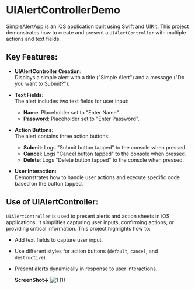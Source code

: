 # UIAlertControllerDemo

SimpleAlertApp is an iOS application built using Swift and UIKit. This project demonstrates how to create and present a `UIAlertController` with multiple actions and text fields.

## Key Features:

- **UIAlertController Creation:**  
  Displays a simple alert with a title ("Simple Alert") and a message ("Do you want to Submit?").

- **Text Fields:**  
  The alert includes two text fields for user input:  
  - **Name**: Placeholder set to "Enter Name".  
  - **Password**: Placeholder set to "Enter Password".

- **Action Buttons:**  
  The alert contains three action buttons:  
  - **Submit**: Logs "Submit button tapped" to the console when pressed.  
  - **Cancel**: Logs "Cancel button tapped" to the console when pressed.  
  - **Delete**: Logs "Delete button tapped" to the console when pressed.

- **User Interaction:**  
  Demonstrates how to handle user actions and execute specific code based on the button tapped.

## Use of UIAlertController:

`UIAlertController` is used to present alerts and action sheets in iOS applications. It simplifies capturing user inputs, confirming actions, or providing critical information. This project highlights how to:
- Add text fields to capture user input.
- Use different styles for action buttons (`default`, `cancel`, and `destructive`).
- Present alerts dynamically in response to user interactions.

  **ScreenShot->**
![1 (1)](https://github.com/user-attachments/assets/f0343dc9-fa8a-410f-abe4-15078537a7a1)
